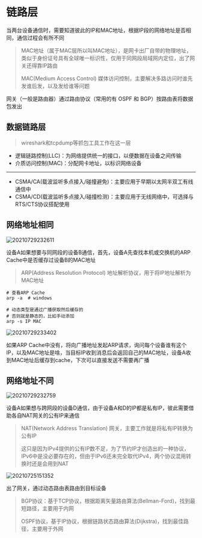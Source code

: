 # 链路层

当两台设备通信时，需要知道彼此的IP和MAC地址，根据IP段的网络地址是否相同，通信过程会有所不同

> MAC地址（属于MAC层所以叫MAC地址），是网卡出厂自带的物理地址，类似于身份证号具有全球唯一标识性，仅用于同网段局域网内定位，出了网关还得靠IP路由
>
> MAC(Medium Access Control) 媒体访问控制，主要解决多路访问时谁先发谁后发，以及发给谁等问题

网关（一般是路由器）通过路由协议（常用的有 OSPF 和 BGP）按路由表将数据包发出

## 数据链路层

> wireshark和tcpdump等抓包工具工作在这一层

- 逻辑链路控制(LLC)：为网络提供统一的接口，以便数据在设备之间传输
- 介质访问控制(MAC)：分配网卡地址，以标识网络设备

---

- CSMA/CA(载波监听多点接入/碰撞避免)：主要应用于早期以太网半双工有线通信中
- CSMA/CD(载波监听多点接入/碰撞检测)：主要应用于无线网络中，可选择与RTS/CTS协议搭配使用

## 网络地址相同

![20210729232611](http://image.zuoright.com/20210729232611.png)

设备A如果想要与同网段的设备B通信，首先，设备A先查找本机或交换机的ARP Cache中是否缓存过设备B的MAC地址

> ARP(Address Resolution Protocol) 地址解析协议，用于将IP地址解析为MAC地址

```shell
# 查看ARP Cache
arp -a  # windows

# 动态类型是通过广播获取然后缓存的
# 否则就是静态的，比如手动添加
arp -s IP MAC
```

![20210729233402](http://image.zuoright.com/20210729233402.png)

如果ARP Cache中没有，将向广播地址发起ARP请求，询问每个设备谁有这个IP，以及MAC地址是啥，当目标IP收到消息后会返回自己的MAC地址，设备A收到MAC地址后缓存到cache，下次可以直接发送不需要再广播

## 网络地址不同

![20210729232759](http://image.zuoright.com/20210729232759.png)

设备A如果想与跨网段的设备D通信，由于设备A和D的IP都是私有IP，彼此需要借助各自NAT网关的公有IP来通信

> NAT(Network Address Translation) 网关，主要工作就是将私有IP转换为公有IP
>
> 这只是因为IPv4提供的公有IP数不足，为了节约IP才创造出的一种协议，IPv6中是没必要存在的，但由于IPv6还未完全取代IPv4，两个协议混用转换时还是会用到NAT

![20210725151352](http://image.zuoright.com/20210725151352.png)

出了网关，通过动态路由表路由到目标设备

> BGP协议：基于TCP协议，根据距离矢量路由算法(Bellman-Ford)，找到最短路径，主要用于内网
>
> OSPF协议，基于IP协议，根据链路状态路由算法(Dijkstra)，找到最佳路径，主要用于外网
